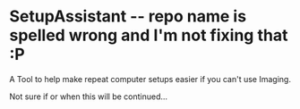 # SetupAssistant -- repo name is spelled wrong and I'm not fixing that :P
A Tool to help make repeat computer setups easier if you can't use Imaging.

Not sure if or when this will be continued...
